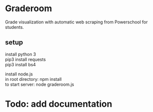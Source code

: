 # Graderoom
Grade visualization with automatic web scraping from Powerschool for students.

## setup  
install python 3  
pip3 install requests  
pip3 install bs4  

install node.js  
in root directory: npm install  
to start server: node graderoom.js

# Todo: add documentation
